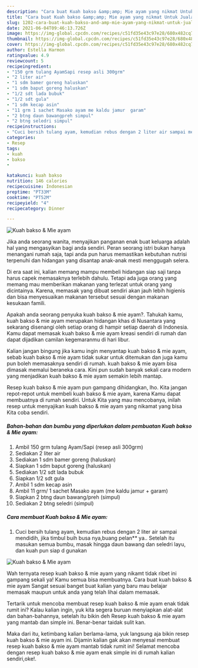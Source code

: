 ```yaml
---
description: "Cara buat Kuah bakso &amp;amp; Mie ayam yang nikmat Untuk Jualan"
title: "Cara buat Kuah bakso &amp;amp; Mie ayam yang nikmat Untuk Jualan"
slug: 1202-cara-buat-kuah-bakso-and-amp-mie-ayam-yang-nikmat-untuk-jualan
date: 2021-06-04T09:46:13.726Z
image: https://img-global.cpcdn.com/recipes/c51fd35e43c97e28/680x482cq70/kuah-bakso-mie-ayam-foto-resep-utama.jpg
thumbnail: https://img-global.cpcdn.com/recipes/c51fd35e43c97e28/680x482cq70/kuah-bakso-mie-ayam-foto-resep-utama.jpg
cover: https://img-global.cpcdn.com/recipes/c51fd35e43c97e28/680x482cq70/kuah-bakso-mie-ayam-foto-resep-utama.jpg
author: Estella Harmon
ratingvalue: 4.9
reviewcount: 5
recipeingredient:
- "150 grm tulang AyamSapi resep asli 300grm"
- "2 liter air"
- "1 sdm bamer goreng haluskan"
- "1 sdm baput goreng haluskan"
- "1/2 sdt lada bubuk"
- "1/2 sdt gula"
- "1 sdm kecap asin"
- "11 grm 1 sachet Masako ayam me kaldu jamur  garam"
- "2 btng daun bawangpreh simpul"
- "2 btng seledri simpul"
recipeinstructions:
- "Cuci bersih tulang ayam, kemudian rebus dengan 2 liter air sampai mendidih, jika timbul buih busa nya,buang pelan** ya.. Setelah itu masukan semua bumbu, masak hingga daun bawang dan seledri layu, dan kuah pun siap d gunakan"
categories:
- Resep
tags:
- kuah
- bakso
- 

katakunci: kuah bakso  
nutrition: 146 calories
recipecuisine: Indonesian
preptime: "PT33M"
cooktime: "PT52M"
recipeyield: "4"
recipecategory: Dinner

---
```



![Kuah bakso &amp; Mie ayam](https://img-global.cpcdn.com/recipes/c51fd35e43c97e28/680x482cq70/kuah-bakso-mie-ayam-foto-resep-utama.jpg)

Jika anda seorang wanita, menyajikan panganan enak buat keluarga adalah hal yang mengasyikan bagi anda sendiri. Peran seorang istri bukan hanya menangani rumah saja, tapi anda pun harus memastikan kebutuhan nutrisi terpenuhi dan hidangan yang disantap anak-anak mesti menggugah selera.

Di era  saat ini, kalian memang mampu membeli hidangan siap saji tanpa harus capek memasaknya terlebih dahulu. Tetapi ada juga orang yang memang mau memberikan makanan yang terlezat untuk orang yang dicintainya. Karena, memasak yang dibuat sendiri akan jauh lebih higienis dan bisa menyesuaikan makanan tersebut sesuai dengan makanan kesukaan famili. 



Apakah anda seorang penyuka kuah bakso &amp; mie ayam?. Tahukah kamu, kuah bakso &amp; mie ayam merupakan hidangan khas di Nusantara yang sekarang disenangi oleh setiap orang di hampir setiap daerah di Indonesia. Kamu dapat memasak kuah bakso &amp; mie ayam kreasi sendiri di rumah dan dapat dijadikan camilan kegemaranmu di hari libur.

Kalian jangan bingung jika kamu ingin menyantap kuah bakso &amp; mie ayam, sebab kuah bakso &amp; mie ayam tidak sukar untuk ditemukan dan juga kamu pun boleh memasaknya sendiri di rumah. kuah bakso &amp; mie ayam bisa dimasak memalui beraneka cara. Kini pun sudah banyak sekali cara modern yang menjadikan kuah bakso &amp; mie ayam semakin lebih mantap.

Resep kuah bakso &amp; mie ayam pun gampang dihidangkan, lho. Kita jangan repot-repot untuk membeli kuah bakso &amp; mie ayam, karena Kamu dapat membuatnya di rumah sendiri. Untuk Kita yang mau mencobanya, inilah resep untuk menyajikan kuah bakso &amp; mie ayam yang nikamat yang bisa Kita coba sendiri.

<!--inarticleads1-->

##### Bahan-bahan dan bumbu yang diperlukan dalam pembuatan Kuah bakso &amp; Mie ayam:

1. Ambil 150 grm tulang Ayam/Sapi (resep asli 300grm)
1. Sediakan 2 liter air
1. Sediakan 1 sdm bamer goreng (haluskan)
1. Siapkan 1 sdm baput goreng (haluskan)
1. Sediakan 1/2 sdt lada bubuk
1. Siapkan 1/2 sdt gula
1. Ambil 1 sdm kecap asin
1. Ambil 11 grm/ 1 sachet Masako ayam (me kaldu jamur + garam)
1. Siapkan 2 btng daun bawang/preh (simpul)
1. Sediakan 2 btng seledri (simpul)




<!--inarticleads2-->

##### Cara membuat Kuah bakso &amp; Mie ayam:

1. Cuci bersih tulang ayam, kemudian rebus dengan 2 liter air sampai mendidih, jika timbul buih busa nya,buang pelan** ya.. Setelah itu masukan semua bumbu, masak hingga daun bawang dan seledri layu, dan kuah pun siap d gunakan
<img src="https://img-global.cpcdn.com/steps/eb4ecd07b356b504/160x128cq70/kuah-bakso-mie-ayam-langkah-memasak-1-foto.jpg" alt="Kuah bakso &amp; Mie ayam">



Wah ternyata resep kuah bakso &amp; mie ayam yang nikamt tidak ribet ini gampang sekali ya! Kamu semua bisa membuatnya. Cara buat kuah bakso &amp; mie ayam Sangat sesuai banget buat kalian yang baru mau belajar memasak maupun untuk anda yang telah lihai dalam memasak.

Tertarik untuk mencoba membuat resep kuah bakso &amp; mie ayam enak tidak rumit ini? Kalau kalian ingin, yuk kita segera buruan menyiapkan alat-alat dan bahan-bahannya, setelah itu bikin deh Resep kuah bakso &amp; mie ayam yang mantab dan simple ini. Benar-benar taidak sulit kan. 

Maka dari itu, ketimbang kalian berlama-lama, yuk langsung aja bikin resep kuah bakso &amp; mie ayam ini. Dijamin kalian gak akan menyesal membuat resep kuah bakso &amp; mie ayam mantab tidak rumit ini! Selamat mencoba dengan resep kuah bakso &amp; mie ayam enak simple ini di rumah kalian sendiri,oke!.

